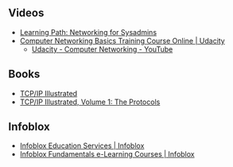 Videos
-------
* [Learning Path: Networking for Sysadmins](https://www.safaribooksonline.com/library/view/learning-path-networking/9781491958285/)
* [Computer Networking Basics Training Course Online | Udacity](https://www.udacity.com/course/computer-networking--ud436)
  * [Udacity - Computer Networking - YouTube](https://www.youtube.com/playlist?list=PLwygftUY318E4_NmcqA50NFggb2jg7LYd)

Books
-----
* [TCP/IP Illustrated](https://www.safaribooksonline.com/library/view/tcpip-illustrated/020163354X/)
* [TCP/IP Illustrated, Volume 1: The Protocols](https://www.safaribooksonline.com/library/view/tcpip-illustrated-volume/0201633469/)

Infoblox
--------
* [Infoblox Education Services | Infoblox](http://inter.viewcentral.com/events/cust/search_results.aspx?cid=infoblox&pid=1&event_id=552,553)
* [Infoblox Fundamentals e-Learning Courses | Infoblox](https://www.infoblox.com/support/training/infoblox-fundamentals/)